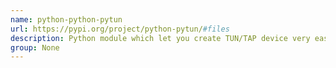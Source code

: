 ```yaml
---
name: python-python-pytun
url: https://pypi.org/project/python-pytun/#files
description: Python module which let you create TUN/TAP device very easily. URL : https://pypi.org/project/python-pytun/#files Groups : None
group: None
---
```


